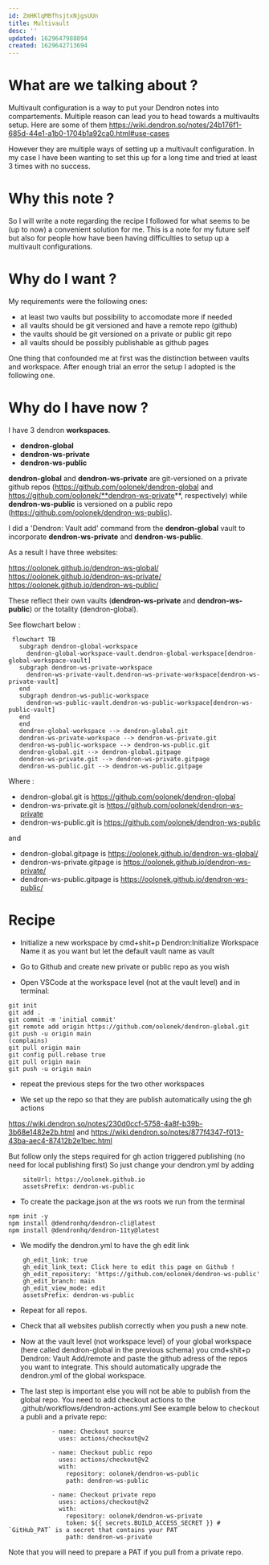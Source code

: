 ```yaml
---
id: ZmHKlqMBfhsjtxNjgsUUn
title: Multivault
desc: ''
updated: 1629647988894
created: 1629642713694
---
```


# What are we talking about ?

Multivault configuration is a way to put your Dendron notes into compartements.
Multiple reason can lead you to head towards a multivaults setup. 
Here are some of them https://wiki.dendron.so/notes/24b176f1-685d-44e1-a1b0-1704b1a92ca0.html#use-cases

However they are multiple ways of setting up a multivault configuration.
In my case I have been wanting to set this up for a long time and tried at least 3 times with no success. 

# Why this note ?

So I will write a note regarding the recipe I followed for what seems to be (up to now) a convenient solution for me. This is a note for my future self but also for people how have been having difficulties to setup up a multivault configurations.

# Why do I want ?

My requirements were the following ones:

- at least two vaults but possibility to accomodate more if needed
- all vaults should be git versioned and have a remote repo (github)
- the vaults should be git versioned on a private or public git repo 
- all vaults should be possibly publishable as github pages


One thing that confounded me at first was the distinction between vaults and workspace.
After enough trial an error the setup I adopted is the following one.

# Why do I have now ?

I have 3 dendron **workspaces**. 

- **dendron-global**
- **dendron-ws-private**
- **dendron-ws-public**

**dendron-global** and **dendron-ws-private** are git-versioned on a private github repos (https://github.com/oolonek/dendron-global and https://github.com/oolonek/**dendron-ws-private**, respectively) while **dendron-ws-public** is versioned on a public repo (https://github.com/oolonek/dendron-ws-public). 

I did a 'Dendron: Vault add' command from the **dendron-global** vault to incorporate **dendron-ws-private** and **dendron-ws-public**.

As a result I have three websites:

https://oolonek.github.io/dendron-ws-global/
https://oolonek.github.io/dendron-ws-private/
https://oolonek.github.io/dendron-ws-public/

These reflect their own vaults (**dendron-ws-private** and **dendron-ws-public**) or the totality (dendron-global). 


See flowchart below : 

```mermaid
 flowchart TB
   subgraph dendron-global-workspace
     dendron-global-workspace-vault.dendron-global-workspace[dendron-global-workspace-vault]
   subgraph dendron-ws-private-workspace
     dendron-ws-private-vault.dendron-ws-private-workspace[dendron-ws-private-vault]
   end
   subgraph dendron-ws-public-workspace
     dendron-ws-public-vault.dendron-ws-public-workspace[dendron-ws-public-vault]
   end
   end
   dendron-global-workspace --> dendron-global.git
   dendron-ws-private-workspace --> dendron-ws-private.git
   dendron-ws-public-workspace --> dendron-ws-public.git
   dendron-global.git --> dendron-global.gitpage
   dendron-ws-private.git --> dendron-ws-private.gitpage
   dendron-ws-public.git --> dendron-ws-public.gitpage
```

Where : 

- dendron-global.git is https://github.com/oolonek/dendron-global 
- dendron-ws-private.git is https://github.com/oolonek/dendron-ws-private
- dendron-ws-public.git is https://github.com/oolonek/dendron-ws-public

and

- dendron-global.gitpage is https://oolonek.github.io/dendron-ws-global/
- dendron-ws-private.gitpage is https://oolonek.github.io/dendron-ws-private/
- dendron-ws-public.gitpage is https://oolonek.github.io/dendron-ws-public/

# Recipe

- Initialize a new workspace by cmd+shit+p Dendron:Initialize Workspace
Name it as you want but let the default vault name as vault

- Go to Github and create new private or public repo as you wish

- Open VSCode at the workspace level (not at the vault level) and in terminal:

```
git init
git add . 
git commit -m 'initial commit'
git remote add origin https://github.com/oolonek/dendron-global.git
git push -u origin main
(complains)
git pull origin main  
git config pull.rebase true
git pull origin main  
git push -u origin main
```

- repeat the previous steps for the two other workspaces

- We set up the repo so that they are publish automatically using the gh actions

https://wiki.dendron.so/notes/230d0ccf-5758-4a8f-b39b-3b68e1482e2b.html
and 
https://wiki.dendron.so/notes/877f4347-f013-43ba-aec4-87412b2e1bec.html

But follow only the steps required for gh action triggered publishing (no need for local publishing first)
So just change your dendron.yml  by adding

```
    siteUrl: https://oolonek.github.io
    assetsPrefix: dendron-ws-public
```

- To create the package.json at the ws roots we run from the terminal

```
npm init -y
npm install @dendronhq/dendron-cli@latest
npm install @dendronhq/dendron-11ty@latest
```

- We modify the dendron.yml to have the gh edit link

```
    gh_edit_link: true
    gh_edit_link_text: Click here to edit this page on Github !
    gh_edit_repository: 'https://github.com/oolonek/dendron-ws-public'
    gh_edit_branch: main
    gh_edit_view_mode: edit
    assetsPrefix: dendron-ws-public
```

- Repeat for all repos. 

- Check that all websites publish correctly when you push a new note.

- Now at the vault level (not workspace level) of your global workspace (here called dendron-global in the previous schema) you cmd+shit+p Dendron: Vault Add/remote and paste the github adress of the repos you want to integrate.
This should automatically upgrade the dendron.yml of the global workspace.

- The last step is important else you will not be able to publish from the global repo. You need to add checkout actions to the .github/workflows/dendron-actions.yml See example below to checkout a publi and a private repo:

```
            - name: Checkout source
              uses: actions/checkout@v2

            - name: Checkout public repo
              uses: actions/checkout@v2
              with:
                repository: oolonek/dendron-ws-public
                path: dendron-ws-public

            - name: Checkout private repo
              uses: actions/checkout@v2
              with:
                repository: oolonek/dendron-ws-private
                token: ${{ secrets.BUILD_ACCESS_SECRET }} # `GitHub_PAT` is a secret that contains your PAT
                path: dendron-ws-private

```

Note that you will need to prepare a PAT if you pull from a private repo.





